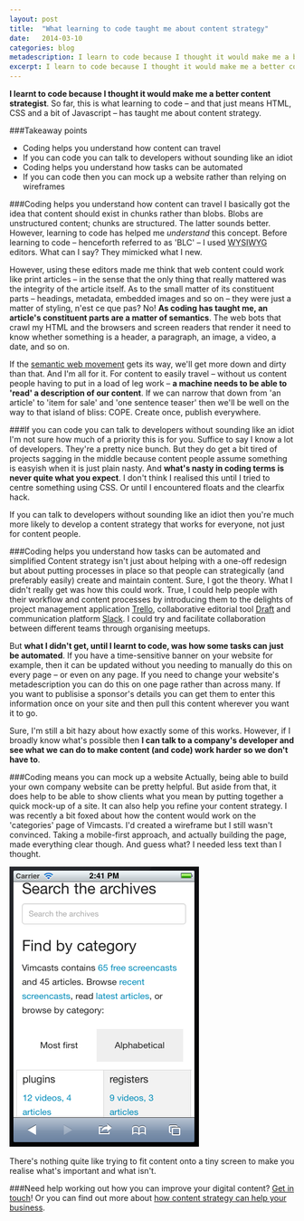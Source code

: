 ```yaml
---
layout: post
title:  "What learning to code taught me about content strategy"
date:   2014-03-10 
categories: blog
metadescription: I learn to code because I thought it would make me a better content strategist. Coding helps you understand how content can travel, how tasks can be automated and what is currently possible on the web. 
excerpt: I learn to code because I thought it would make me a better content strategist. So far coding has helped me understand how content can travel, how tasks can be automated and how to get along with developers.
---
```


**I learnt to code because I thought it would make me a better content strategist**. So far, this is what learning to code – and that just means HTML, CSS and a bit of Javascript – has taught me about content strategy.

###Takeaway points

* Coding helps you understand how content can travel
* If you can code you can talk to developers without sounding like an idiot
* Coding helps you understand how tasks can be automated
* If you can code then you can mock up a website rather than relying on wireframes


###Coding helps you understand how content can travel
I basically got the idea that content should exist in chunks rather than blobs. Blobs are unstructured content; chunks are structured. The latter sounds better. However, learning to code has helped me *understand* this concept. Before learning to code – henceforth referred to as 'BLC' – I used <abbr title="what you see is what you get">WYSIWYG</abbr> editors. What can I say? They mimicked what I new. 

However, using these editors made me think that web content could work like print articles – in the sense that the only thing that really mattered was the integrity of the article itself. As to the small matter of its constituent parts – headings, metadata, embedded images and so on – they were just a matter of styling, n'est ce que pas? No! **As coding has taught me, an article's constituent parts are a matter of semantics**. The web bots that crawl my HTML and the browsers and screen readers that render it need to know whether something is a header, a paragraph, an image, a video, a date, and so on. 

If the [semantic web movement][semantic web movement] gets its way, we'll get more down and dirty than that. And I'm all for it. For content to easily travel – without us content people having to put in a load of leg work – **a machine needs to be able to 'read' a description of our content**. If we can narrow that down from 'an article' to 'item for sale' and 'one sentence teaser' then we'll be well on the way to that island of bliss: COPE. Create once, publish everywhere. 

###If you can code you can talk to developers without sounding like an idiot
I'm not sure how much of a priority this is for you. Suffice to say I know a lot of developers. They're a pretty nice bunch. But they do get a bit tired of projects sagging in the middle because content people assume something is easyish when it is just plain nasty. And **what's nasty in coding terms is never quite what you expect**. I don't think I realised this until I tried to centre something using CSS. Or until I encountered floats and the clearfix hack. 

If you can talk to developers without sounding like an idiot then you're much more likely to develop a content strategy that works for everyone, not just for content people. 

###Coding helps you understand how tasks can be automated and simplified
Content strategy isn't just about helping with a one-off redesign but about putting processes in place so that people can strategically (and preferably easily) create and maintain content. Sure, I got the theory. What I didn't really get was how this could work. True, I could help people with their workflow and content processes by introducing them to the delights of project management application [Trello][Trello], collaborative editorial tool [Draft][Draft] and communication platform [Slack][Slack]. I could try and facilitate collaboration between different teams through organising meetups. 

But **what I didn't get, until I learnt to code, was how some tasks can just be automated**. If you have a time-sensitive banner on your website for example, then it can be updated without you needing to manually do this on every page – or even on any page. If you need to change your website's metadescription you can do this on one page rather than across many. If you want to publisise a sponsor's details you can get them to enter this information once on your site and then pull this content wherever you want it to go. 

Sure, I'm still a bit hazy about how exactly some of this works. However, if I broadly know what's possible then **I can talk to a company's developer and see what we can do to make content (and code) work harder so we don't have to**. 

###Coding means you can mock up a website
Actually, being able to build your own company website can be pretty helpful. But aside from that, it does help to be able to show clients what you mean by putting together a quick mock-up of a site. It can also help you refine your content strategy. I was recently a bit foxed about how the content would work on the 'categories' page of Vimcasts. I'd created a wireframe but I still wasn't convinced. Taking a mobile-first approach, and actually building the page, made everything clear though. And guess what? I needed less text than I thought. 

<img class = "Vimcasts_category_page_mobile" src="/images/Vimcasts_category_page_mobile.png" alt="a screenshot of the Vimcasts categories page on a mobile">

There's nothing quite like trying to fit content onto a tiny screen to make you realise what's important and what isn't. 

###Need help working out how you can improve your digital content?
[Get in touch][email]! Or you can find out more about [how content strategy can help your business][content strategy section].

[semantic web movement]: http://www.w3.org/2013/data/
[Trello]: https://trello.com/
[Draft]: https://draftin.com/
[Slack]: https://slack.com/
[email]: mailto:hannah.adcock@gmail.com
[content strategy section]: /#what_is_content_strategy_section




